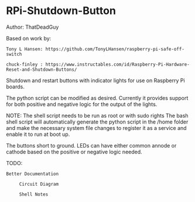 # RPi-Shutdown-Button
Author: ThatDeadGuy

Based on work by:

    Tony L Hansen: https://github.com/TonyLHansen/raspberry-pi-safe-off-switch
    
    chuck-finley : https://www.instructables.com/id/Raspberry-Pi-Hardware-Reset-and-Shutdown-Buttons/



Shutdown and restart buttons with indicator lights for use on Raspberry Pi boards.

The python script can be modified as desired. Currently it provides support for both positive and negative logic for the output of the lights. 

NOTE: The shell script needs to be run as root or with sudo rights
The bash shell script will automatically generate the python script in the /home folder and make the necessary system file changes to register it as a service and enable it to run at boot up.

The buttons short to ground. LEDs can have either common annode or cathode based on the positive or negative logic needed.

TODO:

    Better Documentation 
    
         Circuit Diagram
         
         Shell Notes
